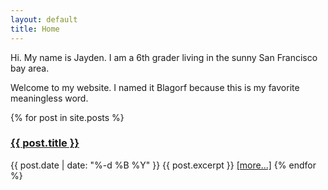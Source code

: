 ```yaml
---
layout: default
title: Home
---
```


Hi. My name is Jayden. I am a 6th grader living in the sunny San Francisco bay area.

Welcome to my website. I named it Blagorf because this is my favorite meaningless word.


{% for post in site.posts %}
### <a href="{{ post.url }}">{{ post.title }}</a>
{{ post.date | date: "%-d %B %Y" }}
{{ post.excerpt }}
<a href="{{ post.url }}">\[more...\]</a>
{% endfor %}
